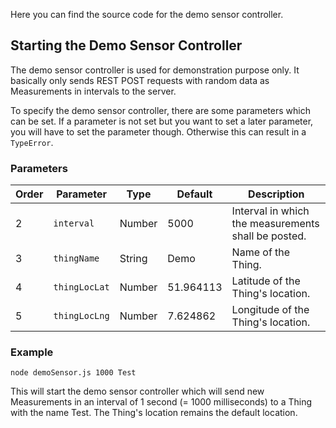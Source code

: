 Here you can find the source code for the demo sensor controller.

## Starting the Demo Sensor Controller

The demo sensor controller is used for demonstration purpose only. It basically only sends REST POST requests with random data as Measurements in intervals to the server.

To specify the demo sensor controller, there are some parameters which can be set. If a parameter is not set but you want to set a later parameter, you will have to set the parameter though. Otherwise this can result in a `TypeError`.

### Parameters

Order | Parameter     | Type   | Default   | Description
------|---------------|--------|-----------|------------
2     | `interval`    | Number | 5000      | Interval in which the measurements shall be posted.
3     | `thingName`   | String | Demo      | Name of the Thing.
4     | `thingLocLat` | Number | 51.964113 | Latitude of the Thing's location.
5     | `thingLocLng` | Number | 7.624862  | Longitude of the Thing's location.

### Example

`node demoSensor.js 1000 Test`

This will start the demo sensor controller which will send new Measurements in an interval of 1 second (= 1000 milliseconds) to a Thing with the name Test. The Thing's location remains the default location.
